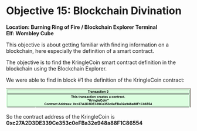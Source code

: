 
# Objective 15: Blockchain Divination
**Location: Burning Ring of Fire / Blockchain Explorer Terminal**  
**Elf: Wombley Cube**

This objective is about getting familiar with finding information on a blockchain, here especially the definition of a smart contract.

The objective is to find the KringleCoin smart contract definition in the blockchain using the Blockchain Explorer.

We were able to find in block #1 the definition of the KringleCoin contract:

![Screenshot of block #1 from the Blockchain Explorer](https://github.com/joergschwarzwaelder/hhc2022/blob/main/Objective-15/kringlecoin.png)

So the contract address of the KringleCoin is **0xc27A2D3DE339Ce353c0eFBa32e948a88F1C86554**
